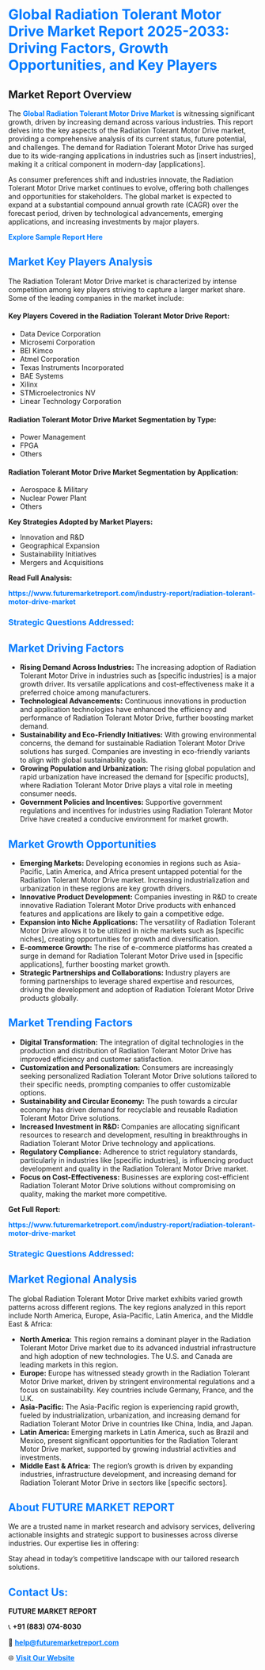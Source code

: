 <h1 style="color: #007BFF;">Global Radiation Tolerant Motor Drive Market Report 2025-2033: Driving Factors, Growth Opportunities, and Key Players</h1>

<section id="overview">
<h2>Market Report Overview</h2>
<p>The <a href="https://www.futuremarketreport.com/industry-report/radiation-tolerant-motor-drive-market" style="color: #007BFF; text-decoration: none;"><strong>Global Radiation Tolerant Motor Drive Market</strong></a> is witnessing significant growth, driven by increasing demand across various industries. This report delves into the key aspects of the Radiation Tolerant Motor Drive market, providing a comprehensive analysis of its current status, future potential, and challenges. The demand for Radiation Tolerant Motor Drive has surged due to its wide-ranging applications in industries such as [insert industries], making it a critical component in modern-day [applications].</p>
<p>As consumer preferences shift and industries innovate, the Radiation Tolerant Motor Drive market continues to evolve, offering both challenges and opportunities for stakeholders. The global market is expected to expand at a substantial compound annual growth rate (CAGR) over the forecast period, driven by technological advancements, emerging applications, and increasing investments by major players.</p>
</section>

<section id="overview">
<p><a href="https://www.futuremarketreport.com/request-sample/reportId=84715" style="color: #007BFF; text-decoration: none;"><strong>Explore Sample Report Here</strong></a></p>
</section>

<section id="key-players">
<h2 style="color: #007BFF;">Market Key Players Analysis</h2>
<p>The Radiation Tolerant Motor Drive market is characterized by intense competition among key players striving to capture a larger market share. Some of the leading companies in the market include:</p>
<h4>Key Players Covered in the Radiation Tolerant Motor Drive Report:</h4>
<ul><li>Data Device Corporation</li><li>Microsemi Corporation</li><li>BEI Kimco</li><li>Atmel Corporation</li><li>Texas Instruments Incorporated</li><li>BAE Systems</li><li>Xilinx</li><li>STMicroelectronics NV</li><li>Linear Technology Corporation</li></ul>
<h4>Radiation Tolerant Motor Drive Market Segmentation by Type:</h4>
<ul><li>Power Management</li><li>FPGA</li><li>Others</li></ul>

<h4>Radiation Tolerant Motor Drive Market Segmentation by Application:</h4>
<ul><li>Aerospace &amp; Military</li><li>Nuclear Power Plant</li><li>Others</li></ul>
<p><strong>Key Strategies Adopted by Market Players:</strong></p>
<ul>
<li>Innovation and R&D</li>
<li>Geographical Expansion</li>
<li>Sustainability Initiatives</li>
<li>Mergers and Acquisitions</li>
</ul>
</section>

<section>
<p><strong>Read Full Analysis: </strong></p><a href="https://www.futuremarketreport.com/industry-report/radiation-tolerant-motor-drive-market" style="color: #007BFF; text-decoration: none;"><strong>https://www.futuremarketreport.com/industry-report/radiation-tolerant-motor-drive-market</strong></a>
<h3 style="color: #007BFF;">Strategic Questions Addressed:</h3>
</section>

<section id="driving-factors">
<h2 style="color: #007BFF;">Market Driving Factors</h2>
<ul>
<li><strong>Rising Demand Across Industries:</strong> The increasing adoption of Radiation Tolerant Motor Drive in industries such as [specific industries] is a major growth driver. Its versatile applications and cost-effectiveness make it a preferred choice among manufacturers.</li>
<li><strong>Technological Advancements:</strong> Continuous innovations in production and application technologies have enhanced the efficiency and performance of Radiation Tolerant Motor Drive, further boosting market demand.</li>
<li><strong>Sustainability and Eco-Friendly Initiatives:</strong> With growing environmental concerns, the demand for sustainable Radiation Tolerant Motor Drive solutions has surged. Companies are investing in eco-friendly variants to align with global sustainability goals.</li>
<li><strong>Growing Population and Urbanization:</strong> The rising global population and rapid urbanization have increased the demand for [specific products], where Radiation Tolerant Motor Drive plays a vital role in meeting consumer needs.</li>
<li><strong>Government Policies and Incentives:</strong> Supportive government regulations and incentives for industries using Radiation Tolerant Motor Drive have created a conducive environment for market growth.</li>
</ul>
</section>

<section id="growth-opportunities">
<h2 style="color: #007BFF;">Market Growth Opportunities</h2>
<ul>
<li><strong>Emerging Markets:</strong> Developing economies in regions such as Asia-Pacific, Latin America, and Africa present untapped potential for the Radiation Tolerant Motor Drive market. Increasing industrialization and urbanization in these regions are key growth drivers.</li>
<li><strong>Innovative Product Development:</strong> Companies investing in R&D to create innovative Radiation Tolerant Motor Drive products with enhanced features and applications are likely to gain a competitive edge.</li>
<li><strong>Expansion into Niche Applications:</strong> The versatility of Radiation Tolerant Motor Drive allows it to be utilized in niche markets such as [specific niches], creating opportunities for growth and diversification.</li>
<li><strong>E-commerce Growth:</strong> The rise of e-commerce platforms has created a surge in demand for Radiation Tolerant Motor Drive used in [specific applications], further boosting market growth.</li>
<li><strong>Strategic Partnerships and Collaborations:</strong> Industry players are forming partnerships to leverage shared expertise and resources, driving the development and adoption of Radiation Tolerant Motor Drive products globally.</li>
</ul>
</section>

<section id="trending-factors">
<h2 style="color: #007BFF;">Market Trending Factors</h2>
<ul>
<li><strong>Digital Transformation:</strong> The integration of digital technologies in the production and distribution of Radiation Tolerant Motor Drive has improved efficiency and customer satisfaction.</li>
<li><strong>Customization and Personalization:</strong> Consumers are increasingly seeking personalized Radiation Tolerant Motor Drive solutions tailored to their specific needs, prompting companies to offer customizable options.</li>
<li><strong>Sustainability and Circular Economy:</strong> The push towards a circular economy has driven demand for recyclable and reusable Radiation Tolerant Motor Drive solutions.</li>
<li><strong>Increased Investment in R&D:</strong> Companies are allocating significant resources to research and development, resulting in breakthroughs in Radiation Tolerant Motor Drive technology and applications.</li>
<li><strong>Regulatory Compliance:</strong> Adherence to strict regulatory standards, particularly in industries like [specific industries], is influencing product development and quality in the Radiation Tolerant Motor Drive market.</li>
<li><strong>Focus on Cost-Effectiveness:</strong> Businesses are exploring cost-efficient Radiation Tolerant Motor Drive solutions without compromising on quality, making the market more competitive.</li>
</ul>
</section>

<section>
<p><strong>Get Full Report: </strong></p><a href="https://www.futuremarketreport.com/industry-report/radiation-tolerant-motor-drive-market" style="color: #007BFF; text-decoration: none;"><strong>https://www.futuremarketreport.com/industry-report/radiation-tolerant-motor-drive-market</strong></a>
<h3 style="color: #007BFF;">Strategic Questions Addressed:</h3>
</section>


<section id="regional-analysis">
<h2 style="color: #007BFF;">Market Regional Analysis</h2>
<p>The global Radiation Tolerant Motor Drive market exhibits varied growth patterns across different regions. The key regions analyzed in this report include North America, Europe, Asia-Pacific, Latin America, and the Middle East & Africa:</p>
<ul>
<li><strong>North America:</strong> This region remains a dominant player in the Radiation Tolerant Motor Drive market due to its advanced industrial infrastructure and high adoption of new technologies. The U.S. and Canada are leading markets in this region.</li>
<li><strong>Europe:</strong> Europe has witnessed steady growth in the Radiation Tolerant Motor Drive market, driven by stringent environmental regulations and a focus on sustainability. Key countries include Germany, France, and the U.K.</li>
<li><strong>Asia-Pacific:</strong> The Asia-Pacific region is experiencing rapid growth, fueled by industrialization, urbanization, and increasing demand for Radiation Tolerant Motor Drive in countries like China, India, and Japan.</li>
<li><strong>Latin America:</strong> Emerging markets in Latin America, such as Brazil and Mexico, present significant opportunities for the Radiation Tolerant Motor Drive market, supported by growing industrial activities and investments.</li>
<li><strong>Middle East & Africa:</strong> The region’s growth is driven by expanding industries, infrastructure development, and increasing demand for Radiation Tolerant Motor Drive in sectors like [specific sectors].</li>
</ul>
</section>

<footer>
<h2 style="color: #007BFF;">About FUTURE MARKET REPORT</h2>
<p>We are a trusted name in market research and advisory services, delivering actionable insights and strategic support to businesses across diverse industries. Our expertise lies in offering:</p>

<p>Stay ahead in today’s competitive landscape with our tailored research solutions.</p>

<h2 style="color: #007BFF;">Contact Us:</h2>
<p><strong>FUTURE MARKET REPORT</strong></p>
<p>📞 <strong>+91 (883) 074-8030</strong></p>
<p>📧 <strong><a href="mailto:help@futuremarketreport.com" style="color: #007BFF;">help@futuremarketreport.com</a></strong></p>
<p>🌐 <strong><a href="https://www.futuremarketreport.com/" style="color: #007BFF;">Visit Our Website</a></strong></p>
</footer>